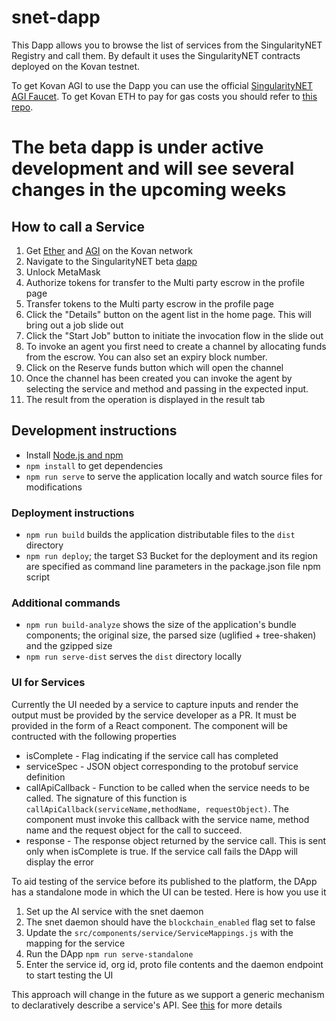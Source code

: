 # snet-dapp

This Dapp allows you to browse the list of services from the SingularityNET Registry and call them.
By default it uses the SingularityNET contracts deployed on the Kovan testnet.

To get Kovan AGI to use the Dapp you can use the official [SingularityNET AGI Faucet](https://faucet.singularitynet.io/).
To get Kovan ETH to pay for gas costs you should refer to [this repo](https://github.com/kovan-testnet/faucet).

# The beta dapp is under active development and will see several changes in the upcoming weeks
## How to call a Service

1. Get [Ether](https://github.com/kovan-testnet/faucet) and [AGI](https://faucet.singularitynet.io/) on the Kovan network
2. Navigate to the SingularityNET beta [dapp](http://beta.singularitynet.io/)
3. Unlock MetaMask
4. Authorize tokens for transfer to the Multi party escrow in the profile page
5. Transfer tokens to the Multi party escrow in the profile page
6. Click the "Details" button on the agent list in the home page. This will bring out a job slide out
7. Click the "Start Job" button to initiate the invocation flow in the slide out
6. To invoke an agent you first need to create a channel by allocating funds from the escrow. You can also set an expiry block number.
7. Click on the Reserve funds button which will open the channel
8. Once the channel has been created you can invoke the agent by selecting the service and method and passing in the expected input.
9. The result from the operation is displayed in the result tab

## Development instructions
* Install [Node.js and npm](https://nodejs.org/)
* `npm install` to get dependencies
* `npm run serve` to serve the application locally and watch source files for modifications

### Deployment instructions
* `npm run build` builds the application distributable files to the `dist` directory
* `npm run deploy`; the target S3 Bucket for the deployment and its region are specified as command line parameters in the package.json file npm script

### Additional commands
* `npm run build-analyze` shows the size of the application's bundle components; the original size, the parsed size (uglified + tree-shaken) and the gzipped size
* `npm run serve-dist` serves the `dist` directory locally


### UI for Services
Currently the UI needed by a service to capture inputs and render the output must be provided by the service developer as a PR. It must be provided in the form of a React component. The component will be contructed with the following properties
* isComplete - Flag indicating if the service call has completed
* serviceSpec - JSON object corresponding to the protobuf service definition
* callApiCallback - Function to be called when the service needs to be called. The signature of this function is `callApiCallback(serviceName,methodName, requestObject)`. The component must invoke this callback with the service name, method name and the request object for the call to succeed.
* response - The response object returned by the service call. This is sent only when isComplete is true. If the service call fails the DApp will display the error

To aid testing of the service before its published to the platform, the DApp has a standalone mode in which the UI can be tested. Here is how you use it
1. Set up the AI service with the snet daemon
2. The snet daemon should have the `blockchain_enabled` flag set to false
3. Update the `src/components/service/ServiceMappings.js` with the mapping for the service
4. Run the DApp `npm run serve-standalone`
5. Enter the service id, org id, proto file contents and the daemon endpoint to start testing the UI

This approach will change in the future as we support a generic mechanism to declaratively describe a service's API. See [this](https://github.com/singnet/custom-ui-research) for more details



